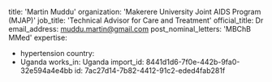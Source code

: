 title: 'Martin Muddu'
organization: 'Makerere University Joint AIDS Program (MJAP)'
job_title: 'Technical Advisor for Care and Treatment'
official_title: Dr
email_address: muddu.martin@gmail.com
post_nominal_letters: 'MBChB MMed'
expertise:
  - hypertension
country:
  - Uganda
works_in: Uganda
import_id: 8441d1d6-7f0e-442b-9fa0-32e594a4e4bb
id: 7ac27d14-7b82-4412-91c2-eded4fab281f
